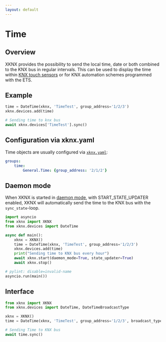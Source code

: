 ```yaml
---
layout: default
---
```


# [](#header-1)Time

## [](#header-2)Overview

XKNX provides the possibility to send the local time, date or both combined to the KNX bus in regular intervals. This can be used to display the time within [KNX touch sensors](https://katalog.gira.de/en/datenblatt.html?id=638294) or for KNX automation schemes programmed with the ETS.

## [](#header-2)Example

```python
time = DateTime(xknx, 'TimeTest', group_address='1/2/3')
xknx.devices.add(time)

# Sending time to knx bus
await xknx.devices['TimeTest'].sync()
``` 

## [](#header-2)Configuration via **xknx.yaml**

Time objects are usually configured via [`xknx.yaml`](/configuration):

```yaml
groups:
    time:
        General.Time: {group_address: '2/1/2'}
```

## [](#header-2)Daemon mode

When XKNX is started in [daemon mode](/xknx), with START_STATE_UPDATER enabled, XKNX will automatically send the time to the KNX bus with the `sync_state`-loop. 

```python
import asyncio
from xknx import XKNX
from xknx.devices import DateTime

async def main():
    xknx = XKNX()
    time = DateTime(xknx, 'TimeTest', group_address='1/2/3')
    xknx.devices.add(time)
    print("Sending time to KNX bus every hour")
    await xknx.start(daemon_mode=True, state_updater=True)
    await xknx.stop()

# pylint: disable=invalid-name
asyncio.run(main())
```

## [](#header-2)Interface


```python
from xknx import XKNX
from xknx.devices import DateTime, DateTimeBroadcastType

xknx = XKNX()
time = DateTime(xknx, 'TimeTest', group_address='1/2/3', broadcast_type=DateTimeBroadcastType.TIME)

# Sending Time to KNX bus 
await time.sync()
```


